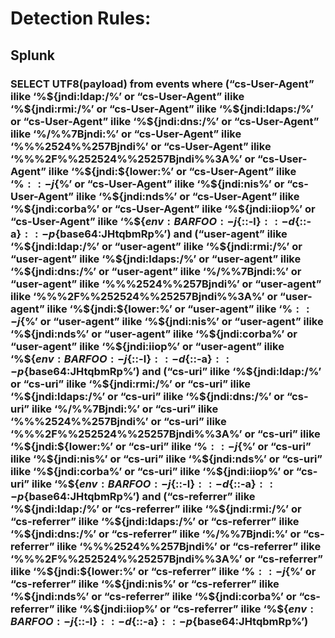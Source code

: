 # Detection Rules:

## Splunk 


### SELECT UTF8(payload) from events where (“cs-User-Agent” ilike ‘%${jndi:ldap:/%’ or “cs-User-Agent” ilike ‘%${jndi:rmi:/%’ or “cs-User-Agent” ilike ‘%${jndi:ldaps:/%’ or “cs-User-Agent” ilike ‘%${jndi:dns:/%’ or “cs-User-Agent” ilike ‘%/$%%7bjndi:%’ or “cs-User-Agent” ilike ‘%%%24%%7bjndi:%’ or “cs-User-Agent” ilike ‘%$%%7Bjndi:%’ or “cs-User-Agent” ilike ‘%%%2524%%257Bjndi%’ or “cs-User-Agent” ilike ‘%%%2F%%252524%%25257Bjndi%%3A%’ or “cs-User-Agent” ilike ‘%${jndi:${lower:%’ or “cs-User-Agent” ilike ‘%${::-j}${%’ or “cs-User-Agent” ilike ‘%${jndi:nis%’ or “cs-User-Agent” ilike ‘%${jndi:nds%’ or “cs-User-Agent” ilike ‘%${jndi:corba%’ or “cs-User-Agent” ilike ‘%${jndi:iiop%’ or “cs-User-Agent” ilike ‘%${${env:BARFOO:-j}%’ or “cs-User-Agent” ilike ‘%${::-l}${::-d}${::-a}${::-p}%’ or “cs-User-Agent” ilike ‘%${base64:JHtqbmRp%’) and (“user-agent” ilike ‘%${jndi:ldap:/%’ or “user-agent” ilike ‘%${jndi:rmi:/%’ or “user-agent” ilike ‘%${jndi:ldaps:/%’ or “user-agent” ilike ‘%${jndi:dns:/%’ or “user-agent” ilike ‘%/$%%7bjndi:%’ or “user-agent” ilike ‘%%%24%%7bjndi:%’ or “user-agent” ilike ‘%$%%7Bjndi:%’ or “user-agent” ilike ‘%%%2524%%257Bjndi%’ or “user-agent” ilike ‘%%%2F%%252524%%25257Bjndi%%3A%’ or “user-agent” ilike ‘%${jndi:${lower:%’ or “user-agent” ilike ‘%${::-j}${%’ or “user-agent” ilike ‘%${jndi:nis%’ or “user-agent” ilike ‘%${jndi:nds%’ or “user-agent” ilike ‘%${jndi:corba%’ or “user-agent” ilike ‘%${jndi:iiop%’ or “user-agent” ilike ‘%${${env:BARFOO:-j}%’ or “user-agent” ilike ‘%${::-l}${::-d}${::-a}${::-p}%’ or “user-agent” ilike ‘%${base64:JHtqbmRp%’) and (“cs-uri” ilike ‘%${jndi:ldap:/%’ or “cs-uri” ilike ‘%${jndi:rmi:/%’ or “cs-uri” ilike ‘%${jndi:ldaps:/%’ or “cs-uri” ilike ‘%${jndi:dns:/%’ or “cs-uri” ilike ‘%/$%%7bjndi:%’ or “cs-uri” ilike ‘%%%24%%7bjndi:%’ or “cs-uri” ilike ‘%$%%7Bjndi:%’ or “cs-uri” ilike ‘%%%2524%%257Bjndi%’ or “cs-uri” ilike ‘%%%2F%%252524%%25257Bjndi%%3A%’ or “cs-uri” ilike ‘%${jndi:${lower:%’ or “cs-uri” ilike ‘%${::-j}${%’ or “cs-uri” ilike ‘%${jndi:nis%’ or “cs-uri” ilike ‘%${jndi:nds%’ or “cs-uri” ilike ‘%${jndi:corba%’ or “cs-uri” ilike ‘%${jndi:iiop%’ or “cs-uri” ilike ‘%${${env:BARFOO:-j}%’ or “cs-uri” ilike ‘%${::-l}${::-d}${::-a}${::-p}%’ or “cs-uri” ilike ‘%${base64:JHtqbmRp%’) and (“cs-referrer” ilike ‘%${jndi:ldap:/%’ or “cs-referrer” ilike ‘%${jndi:rmi:/%’ or “cs-referrer” ilike ‘%${jndi:ldaps:/%’ or “cs-referrer” ilike ‘%${jndi:dns:/%’ or “cs-referrer” ilike ‘%/$%%7bjndi:%’ or “cs-referrer” ilike ‘%%%24%%7bjndi:%’ or “cs-referrer” ilike ‘%$%%7Bjndi:%’ or “cs-referrer” ilike ‘%%%2524%%257Bjndi%’ or “cs-referrer” ilike ‘%%%2F%%252524%%25257Bjndi%%3A%’ or “cs-referrer” ilike ‘%${jndi:${lower:%’ or “cs-referrer” ilike ‘%${::-j}${%’ or “cs-referrer” ilike ‘%${jndi:nis%’ or “cs-referrer” ilike ‘%${jndi:nds%’ or “cs-referrer” ilike ‘%${jndi:corba%’ or “cs-referrer” ilike ‘%${jndi:iiop%’ or “cs-referrer” ilike ‘%${${env:BARFOO:-j}%’ or “cs-referrer” ilike ‘%${::-l}${::-d}${::-a}${::-p}%’ or “cs-referrer” ilike ‘%${base64:JHtqbmRp%’)
